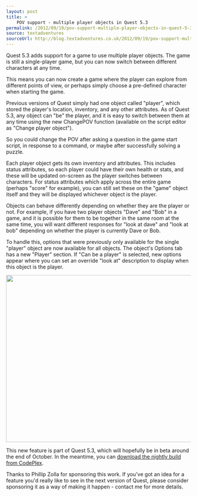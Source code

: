 ```yaml
---
layout: post
title: >
    POV support - multiple player objects in Quest 5.3
permalink: /2012/09/19/pov-support-multiple-player-objects-in-quest-5-3/
source: textadventures
sourceUrl: http://blog.textadventures.co.uk/2012/09/19/pov-support-multiple-player-objects-in-quest-5-3/
---
```

Quest 5.3 adds support for a game to use multiple player objects. The game is still a single-player game, but you can now switch between different characters at any time.

This means you can now create a game where the player can explore from different points of view, or perhaps simply choose a pre-defined character when starting the game.

Previous versions of Quest simply had one object called "player", which stored the player's location, inventory, and any other attributes. As of Quest 5.3, any object can "be" the player, and it is easy to switch between them at any time using the new ChangePOV function (available on the script editor as "Change player object").

So you could change the POV after asking a question in the game start script, in response to a command, or maybe after successfully solving a puzzle.

Each player object gets its own inventory and attributes. This includes status attributes, so each player could have their own health or stats, and these will be updated on-screen as the player switches between characters. For status attributes which apply across the entire game (perhaps "score" for example), you can still set these on the "game" object itself and they will be displayed whichever object is the player.

Objects can behave differently depending on whether they are the player or not. For example, if you have two player objects "Dave" and "Bob" in a game, and it is possible for them to be together in the same room at the same time, you will want different responses for "look at dave" and "look at bob" depending on whether the player is currently Dave or Bob.

To handle this, options that were previously only available for the single "player" object are now available for all objects. The object's Options tab has a new "Player" section. If "Can be a player" is selected, new options appear where you can set an override "look at" description to display when this object is the player.

<img class="aligncenter size-full wp-image-1586" title="Object player editor" src="/images/2012/textadventuresblog.files.wordpress.com-2012-09-pov1.png" alt="" width="602" height="456" />

This new feature is part of Quest 5.3, which will hopefully be in beta around the end of October. In the meantime, you can <a href="http://quest.codeplex.com/releases/view/77770">download the nightly build from CodePlex</a>.

Thanks to Phillip Zolla for sponsoring this work. If you've got an idea for a feature you'd really like to see in the next version of Quest, please consider sponsoring it as a way of making it happen - contact me for more details.